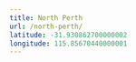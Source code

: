 ```yaml
---
title: North Perth
url: /north-perth/
latitude: -31.930862700000002
longitude: 115.85670440000001
---
```

